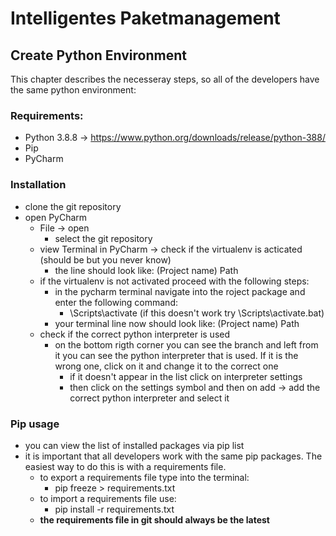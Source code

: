 # Intelligentes Paketmanagement

## Create Python Environment
This chapter describes the necesseray steps, so all of the developers have the same python environment:

### Requirements:
* Python 3.8.8 -> https://www.python.org/downloads/release/python-388/
* Pip
* PyCharm

### Installation
* clone the git repository
* open PyCharm
	* File -> open 
		* select the git repository
	* view Terminal in PyCharm -> check if the  virtualenv is acticated (should be but you never know)
		* the line should look like: (Project name) Path 
	* if the virtualenv is not activated proceed with the following steps:
		* in the pycharm terminal navigate into the roject package and enter the following command:
			* <name of the environment>\Scripts\activate (if this doesn't work try <name of the environment>\Scripts\activate.bat)
		* your terminal line now should look like: (Project name) Path
	* check if the correct python interpreter is used 
		* on the bottom rigth corner you can see the branch and left from it you can see the python interpreter that is used. If it is the wrong one, click on it and change it to the correct one
			* if it doesn't appear in the list click on interpreter settings
			* then click on the settings symbol and then on add -> add the correct python interpreter and select it
			
			

### Pip usage
* you can view the list of installed packages via pip list
* it is important that all developers work with the same pip packages. The easiest way to do this is with a requirements file.
	* to export a requirements file type into the terminal: 
		* pip freeze > requirements.txt
	* to import a requirements file use:
		* pip install -r requirements.txt
	* __the requirements file in git should always be the latest__
